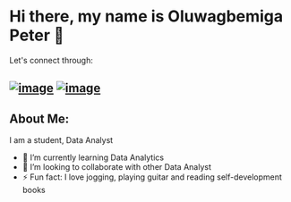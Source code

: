 # Hi there, my name is Oluwagbemiga Peter 👋

Let's connect through:

[![image](https://user-images.githubusercontent.com/105968664/222579551-53b893a2-25cf-4923-a693-30a54a7ed360.png)](https://www.linkedin.com/in/peter-oluwagbemiga/) [![image](https://user-images.githubusercontent.com/105968664/222580821-2b097240-fc9f-417b-8bf2-c75205458749.png)](https://twitter.com/oluwagbemigaptr)
--
## About Me:
I am a student, Data Analyst

- 🌱 I’m currently learning Data Analytics 
- 👯 I’m looking to collaborate with other Data Analyst 
- ⚡ Fun fact: I love jogging, playing guitar and reading self-development books
<!--
**oluwagbemigaptr/oluwagbemigaptr** is a ✨ _special_ ✨ repository because its `README.md` (this file) appears on your GitHub profile.
-->
